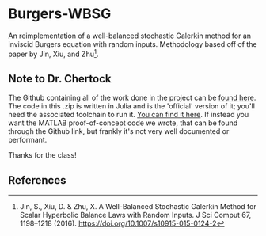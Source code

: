 # Burgers-WBSG
An reimplementation of a well-balanced stochastic Galerkin method for an
inviscid Burgers equation with random inputs. Methodology based off of the paper
by Jin, Xiu, and Zhu[^1].

## Note to Dr. Chertock

The Github containing all of the work done in the project can be [found
here](https://github.com/abhijit-c/burgers-wbsg). The code in this .zip is
written in Julia and is the 'official' version of it; you'll need the associated
toolchain to run it. [You can find it here](https://julialang.org/).  If instead
you want the MATLAB proof-of-concept code we wrote, that can be found through
the Github link, but frankly it's not very well documented or performant.

Thanks for the class!

## References

[^1]: Jin, S., Xiu, D. & Zhu, X. A Well-Balanced Stochastic Galerkin Method for
  Scalar Hyperbolic Balance Laws with Random Inputs. J Sci Comput 67, 1198–1218
  (2016). https://doi.org/10.1007/s10915-015-0124-2

